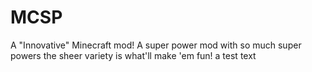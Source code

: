 # MCSP
A "Innovative" Minecraft mod! A super power mod with so much super powers the sheer variety is what'll make 'em fun!
a test text

